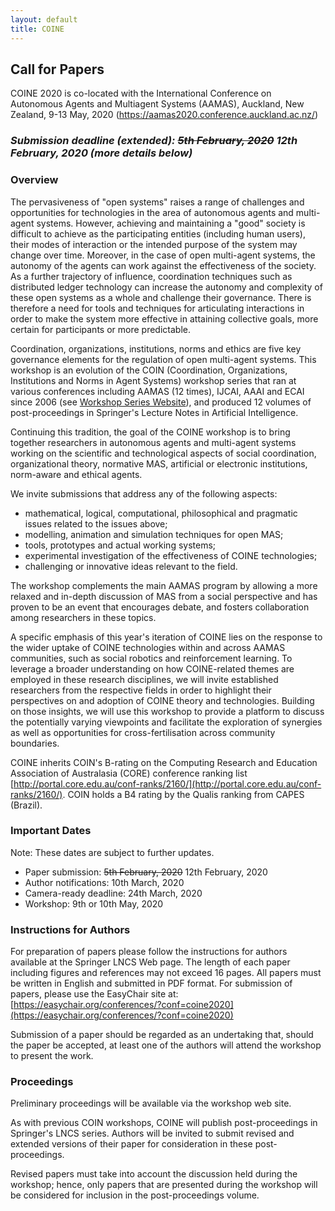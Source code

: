```yaml
---
layout: default
title: COINE
---
```


## Call for Papers

COINE 2020 is co-located with the International Conference on Autonomous Agents and Multiagent Systems (AAMAS),
Auckland, New Zealand, 9-13 May, 2020
(https://aamas2020.conference.auckland.ac.nz/)

### *Submission deadline (extended): ~~5th February, 2020~~ 12th February, 2020 (more details below)*

### Overview

The pervasiveness of "open systems" raises a range of challenges and opportunities for technologies in the area of autonomous agents and multi-agent systems. However, achieving and maintaining a "good" society is difficult to achieve as the participating entities (including human users), their modes of interaction or the intended purpose of the system may change over time. Moreover, in the case of open multi-agent systems, the autonomy of the agents can work against the effectiveness of the society. As a further trajectory of influence, coordination techniques such as distributed ledger technology can increase the autonomy and complexity of these open systems as a whole and challenge their governance. There is therefore a need for tools and techniques for articulating interactions in order to make the system more effective in attaining collective goals, more certain for participants or more predictable.

Coordination, organizations, institutions, norms and ethics are five key governance elements for the regulation of open multi-agent systems. This workshop is an evolution of the COIN (Coordination, Organizations, Institutions and Norms in Agent Systems) workshop series that ran at various conferences including AAMAS (12 times), IJCAI, AAAI and ECAI since 2006 (see [Workshop Series Website](http://www2.pcs.usp.br/~coin)), and produced 12 volumes of post-proceedings in Springer's Lecture Notes in Artificial Intelligence.

Continuing this tradition, the goal of the COINE workshop is to bring together researchers in autonomous agents and multi-agent systems working on the scientific and technological aspects of social coordination, organizational theory, normative MAS, artificial or electronic institutions, norm-aware and ethical agents.

We invite submissions that address any of the following aspects:
- mathematical, logical, computational, philosophical and pragmatic issues related to
the issues above;
- modelling, animation and simulation techniques for open MAS;
- tools, prototypes and actual working systems;
- experimental investigation of the effectiveness of COINE technologies;
- challenging or innovative ideas relevant to the field.

The workshop complements the main AAMAS program by allowing a more relaxed and in-depth discussion of MAS from a social perspective and has proven to be an event that encourages debate, and fosters collaboration among researchers in these topics.

A specific emphasis of this year's iteration of COINE lies on the response to the wider uptake of COINE technologies within and across AAMAS communities, such as social robotics and reinforcement learning. To leverage a broader understanding on how COINE-related themes are employed in these research disciplines, we will invite established researchers from the respective fields in order to highlight their perspectives on and adoption of COINE theory and technologies. Building on those insights, we will use this workshop to provide a platform to discuss the potentially varying viewpoints and facilitate the exploration of synergies as well as opportunities for cross-fertilisation across community boundaries.

COINE inherits COIN's B-rating on the Computing Research and Education Association of Australasia (CORE) conference ranking list [http://portal.core.edu.au/conf-ranks/2160/](http://portal.core.edu.au/conf-ranks/2160/). COIN holds a B4 rating by the Qualis ranking from CAPES (Brazil).


### Important Dates

Note: These dates are subject to further updates.

- Paper submission: ~~5th February, 2020~~ 12th February, 2020
- Author notifications: 10th March, 2020
- Camera-ready deadline: 24th March, 2020
- Workshop: 9th or 10th May, 2020

<!---
- February 7, 2020 February 17, 2017: Deadline for paper submissions
- March 2, 2017 March 15, 2017: Paper notifications sent
- March 9, 2017 March 22, 2017: Camera-ready copy due
- ~~May 8 or 9, 2017: Date of workshop 
-->

### Instructions for Authors

For preparation of papers please follow the instructions for authors available at the Springer LNCS Web page. The length of each paper including figures and references may not exceed 16 pages. All papers must be written in English and submitted in PDF format. For submission of papers, please use the EasyChair site at: [https://easychair.org/conferences/?conf=coine2020](https://easychair.org/conferences/?conf=coine2020)

Submission of a paper should be regarded as an undertaking that, should the paper be accepted, at least one of the authors will attend the workshop to present the work. 

### Proceedings

Preliminary proceedings will be available via the workshop web site.

As with previous COIN workshops, COINE will publish post-proceedings in Springer's LNCS series. Authors will be invited to submit revised and extended versions of their paper for consideration in these post-proceedings. 

Revised papers must take into account the discussion held during the workshop; hence, only papers that are presented during the workshop will be considered for inclusion in the post-proceedings volume.

